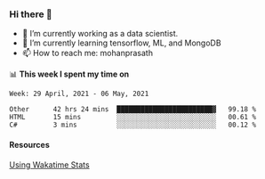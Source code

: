 ### Hi there 👋

- 🔭 I’m currently working as a data scientist.
- 🌱 I’m currently learning tensorflow, ML, and MongoDB
- 📫 How to reach me: mohanprasath

📊 **This week I spent my time on**
<!--START_SECTION:waka-->
```text
Week: 29 April, 2021 - 06 May, 2021

Other      42 hrs 24 mins  ████████████████████████▓   99.18 % 
HTML       15 mins         ░░░░░░░░░░░░░░░░░░░░░░░░░   00.61 % 
C#         3 mins          ░░░░░░░░░░░░░░░░░░░░░░░░░   00.12 % 
```
<!--END_SECTION:waka-->

#### Resources
[Using Wakatime Stats](https://github.com/marketplace/actions/waka-readme)
